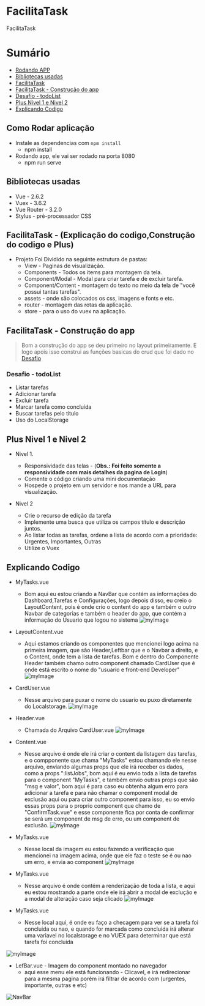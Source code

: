 # FacilitaTask
FacilitaTask

# Sumário
* [Rodando APP]()
* [Bibliotecas usadas]()
* [FacilitaTask](#facilitatask---explicação-do-codigoconstrução-do-codigo-e-plus)
* [FacilitaTask - Construção do app](#facilitatask---construção-do-app)
* [Desafio - todoList](#desafio---todolist)
* [Plus Nivel 1 e Nivel 2](#plus-nivel-1-e-nivel-2)
* [Explicando Codigo](#explicando-codigo) 

## Como Rodar aplicação
- Instale as dependencias com ``npm install``
  - npm install
- Rodando app, ele vai ser rodado na porta 8080
  - npm run serve

## Bibliotecas usadas
- Vue - 2.6.2
- Vuex - 3.6.2
- Vue Router - 3.2.0
- Stylus - pré-processador CSS

## FacilitaTask - (Explicação do codigo,Construção do codigo e Plus)

- Projeto Foi Dividido na seguinte estrutura de pastas:
  - View - Paginas de visualização.
  - Components - Todos os items para montagem da tela.
  - Component/Modal - Modal para criar tarefa e de excluir tarefa.
  - Component/Content - montagem do texto no meio da tela de "você possui tantas tarefas".
  - assets - onde são colocados os css, imagens e fonts e etc.
  - router - montagem das rotas da aplicação.
  - store - para o uso do vuex na aplicação.


## FacilitaTask - Construção do app
> Bom a construção do app se deu primeiro no layout primeiramente. E logo apois isso construi as funções basicas do crud que foi dado no
[Desafio](#Desafio)

### Desafio - todoList
- Listar tarefas
- Adicionar tarefa
- Excluir tarefa
- Marcar tarefa como concluída
- Buscar tarefas pelo título
- Uso do LocalStorage


## Plus Nivel 1 e Nivel 2
* Nivel 1.
  * Responsividade das telas  - (**Obs.: Foi feito somente a responsividade com mais detalhes da pagina de Login**)
  * Comente o código criando uma mini documentação
  * Hospede o projeto em um servidor e nos mande a URL para visualização.

* Nivel 2
  * Crie o recurso de edição da tarefa
  * Implemente uma busca que utiliza os campos título e descrição juntos.
  * Ao listar todas as tarefas, ordene a lista de acordo com a prioridade: Urgentes, Importantes, Outras
  * Utilize o Vuex

## Explicando Codigo 
 - MyTasks.vue
    * Bom aqui eu estou criando a NavBar que contém as informações do Dashboard,Tarefas e Configurações, logo depois disso, eu creio o LayoutContent, pois é onde crio o content do app e também o outro Navbar de categorias e também o header do app, que contém a informação do Usuario que logou no sistema
 ![myImage](https://i.ibb.co/J3ktBkb/Screenshot-17.png)
 
 - LayoutContent.vue 
    * Aqui estamos criando os componentes que mencionei logo acima na primeira imagem, que são Header,Leftbar que e o Navbar a direito, e o Content, onde tem a lista de tarefas. Bom e dentro do Componente Header também chamo outro component chamado CardUser que é onde está escrito o nome do "usuario e front-end Developer"
 ![myImage](https://i.ibb.co/CwFDC56/Screenshot-18.png)
 
 - CardUser.vue
    * Nesse arquivo para puxar o nome do usuario eu puxo diretamente do Localstorage.
 ![myImage](https://i.ibb.co/1JPsKwr/Screenshot-19.png)
 
 - Header.vue
    * Chamada do Arquivo CardUser.vue
 ![myImage](https://i.ibb.co/W2H7MJc/Screenshot-20.png)
 
 - Content.vue
    * Nesse arquivo é onde ele irá criar o content da listagem das tarefas, e o compponente que chama "MyTasks" estou chamando ele nesse arquivo, enviando algumas props que ele irá receber os dados, como a props ":listJobs", bom aqui é eu envio toda a lista de tarefas para o component "MyTasks", e também envio outras props que são "msg e valor", bom aqui é para caso eu obtenha algum erro para adicionar a tarefa e para não chamar o component modal de exclusão aqui ou para criar outro component para isso, eu so envio essas props para o proprio component que chamo de "ConfirmTask.vue" e esse componente fica por conta de confirmar se será um component de msg de erro, ou um component de exclusão.
 ![myImage](https://i.ibb.co/1s4y7pv/Screenshot-21.png)
 
 - MyTasks.vue
    * Nesse local da imagem eu estou fazendo a verificação que mencionei na imagem acima, onde que ele faz o teste se é ou nao um erro, e envia ao component 
 ![myImage](https://i.ibb.co/RDWPRzG/Screenshot-25.png)
 
 - MyTasks.vue
    * Nesse arquivo é onde contém a renderização de toda a lista, e aqui eu estou mostrando a parte onde ele irá abrir a modal de exclução e a modal de alteração caso seja clicado
 ![myImage](https://i.ibb.co/D1XCN7h/Screenshot-24.png)

 - MyTasks.vue
    * Nesse local aqui, é onde eu faço a checagem para ver se a tarefa foi concluida ou nao, e quando for marcada como concluida irá alterar uma variavel no localstorage e no VUEX para determinar que está tarefa foi concluida
  
 ![myImage](https://i.ibb.co/M136scN/Screenshot-23.png)

 - LefBar.vue - Imagem do component montado no navegador
    * aqui esse menu ele está funcionando - Clicavel, e irá redirecionar para a mesma pagina porém irá filtrar de acordo com (urgentes, importante, outras e etc)
    
![NavBar](https://i.ibb.co/LZCMKPL/download.png)
